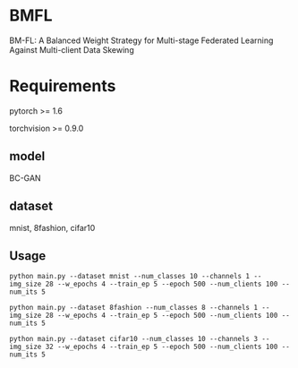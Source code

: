 # BMFL
BM-FL: A Balanced Weight Strategy for Multi-stage Federated Learning Against Multi-client Data Skewing

# Requirements

pytorch >= 1.6

torchvision >= 0.9.0

## model

BC-GAN

## dataset 

mnist, 8fashion, cifar10


## Usage

```
python main.py --dataset mnist --num_classes 10 --channels 1 --img_size 28 --w_epochs 4 --train_ep 5 --epoch 500 --num_clients 100 --num_its 5
```

```
python main.py --dataset 8fashion --num_classes 8 --channels 1 --img_size 28 --w_epochs 4 --train_ep 5 --epoch 500 --num_clients 100 --num_its 5
```

```
python main.py --dataset cifar10 --num_classes 10 --channels 3 --img_size 32 --w_epochs 4 --train_ep 5 --epoch 500 --num_clients 100 --num_its 5
```
